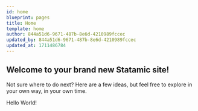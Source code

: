 ```yaml
---
id: home
blueprint: pages
title: Home
template: home
author: 844a51d6-9671-487b-8e6d-4210989fccec
updated_by: 844a51d6-9671-487b-8e6d-4210989fccec
updated_at: 1711486784
---
```

## Welcome to your brand new Statamic site!

Not sure where to do next? Here are a few ideas, but feel free to explore in your own way, in your own time.

Hello World!